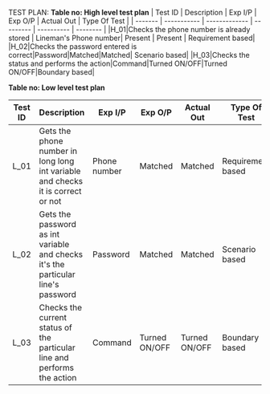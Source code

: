 TEST PLAN:
**Table no: High level test plan**
| Test ID | Description | Exp I/P | Exp O/P | Actual Out | Type Of Test |
| ------- | ----------- | ------------- | --------- | ---------- | -------- |
|H_01|Checks the phone number is already stored | Lineman's Phone number| Present | Present | Requirement based|
|H_02|Checks the password entered is correct|Password|Matched|Matched|	Scenario based|
|H_03|Checks the status and performs the action|Command|Turned ON/OFF|Turned ON/OFF|Boundary based|

**Table no: Low level test plan**

| Test ID | Description | Exp I/P | Exp O/P | Actual Out | Type Of Test |
| ------- | ----------- | ------------- | --------- | ---------- | -------- |
|L_01|Gets the phone number in long long int variable and checks it is correct or not|Phone number|Matched|Matched|Requirement based|
|L_02|Gets the password as int variable and checks it's the particular line's password|Password|Matched|Matched|Scenario based|
|L_03|Checks the current status of the particular line and performs the action|Command|Turned ON/OFF|Turned ON/OFF|Boundary based|